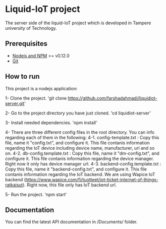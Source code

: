 # Liquid-IoT project

The server side of the liquid-IoT project which is developed in Tampere university of Technology.

## Prerequisites

- [Nodejs and NPM](nodejs.org) >= v0.12.0
- [Git](https://git-scm.com/)

## How to run

This project is a nodejs application:

1- Clone the project. 'git clone https://github.com/farshadahmadi/liquidiot-server.git'

2- Go to the project directory you have just cloned. 'cd liquidiot-server'

3- Install needed dependencies. 'npm install'

4- There are three different config files in the root directory. You can info regarding each of them in the following:
  4-1. config-template.txt : Copy this file, name it "config.txt", and configure it. This file contanis information regarding the IoT device including device name, manufacturer, url and so on.
  4-2. db-config.template.txt : Copy this file, name it "dm-config.txt", and configure it. This file contanis information regarding the device manager. Right now it only has device manager url.
  4-3. backend-config.template.txt : Copy this file, name it "backend-config.txt", and configure it. This file contanis information regarding the IoT backend. We are using Wapice IoT backend (https://www.wapice.com/fi/tuotteet/iot-ticket-internet-of-things-ratkaisut). Right now, this file only has IoT backend url.

5- Run the project. 'npm start'


## Documentation

You can find the latest API documentation in /Documents/ folder.
